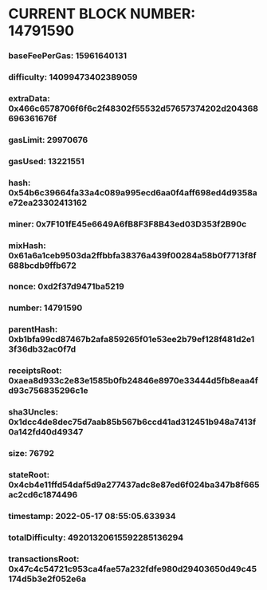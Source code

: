# CURRENT BLOCK NUMBER: 14791590

### baseFeePerGas: 15961640131
### difficulty: 14099473402389059
### extraData: 0x466c6578706f6f6c2f48302f55532d57657374202d204368696361676f
### gasLimit: 29970676
### gasUsed: 13221551
### hash: 0x54b6c39664fa33a4c089a995ecd6aa0f4aff698ed4d9358ae72ea23302413162
### miner: 0x7F101fE45e6649A6fB8F3F8B43ed03D353f2B90c
### mixHash: 0x61a6a1ceb9503da2ffbbfa38376a439f00284a58b0f7713f8f688bcdb9ffb672
### nonce: 0xd2f37d9471ba5219
### number: 14791590
### parentHash: 0xb1bfa99cd87467b2afa859265f01e53ee2b79ef128f481d2e13f36db32ac0f7d
### receiptsRoot: 0xaea8d933c2e83e1585b0fb24846e8970e33444d5fb8eaa4fd93c756835296c1e
### sha3Uncles: 0x1dcc4de8dec75d7aab85b567b6ccd41ad312451b948a7413f0a142fd40d49347
### size: 76792
### stateRoot: 0x4cb4e11ffd54daf5d9a277437adc8e87ed6f024ba347b8f665ac2cd6c1874496
### timestamp: 2022-05-17 08:55:05.633934
### totalDifficulty: 49201320615592285136294
### transactionsRoot: 0x47c4c54721c953ca4fae57a232fdfe980d29403650d49c45174d5b3e2f052e6a
